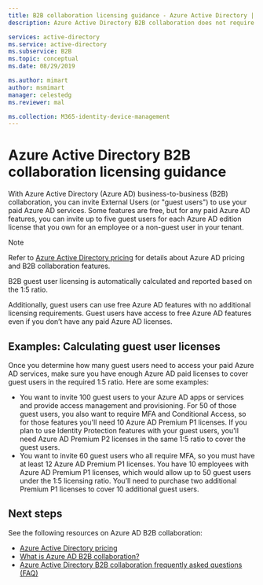 ```yaml
---
title: B2B collaboration licensing guidance - Azure Active Directory | Microsoft Docs
description: Azure Active Directory B2B collaboration does not require paid Azure AD licenses, but you can also get paid features for B2B guest users

services: active-directory
ms.service: active-directory
ms.subservice: B2B
ms.topic: conceptual
ms.date: 08/29/2019

ms.author: mimart
author: msmimart
manager: celestedg
ms.reviewer: mal

ms.collection: M365-identity-device-management
---
```


# Azure Active Directory B2B collaboration licensing guidance

With Azure Active Directory (Azure AD) business-to-business (B2B) collaboration, you can invite External Users (or "guest users") to use your paid Azure AD services. Some features are free, but for any paid Azure AD features, you can invite up to five guest users for each Azure AD edition license that you own for an employee or a non-guest user in your tenant.

> [!NOTE]
> Refer to [Azure Active Directory pricing](https://azure.microsoft.com/pricing/details/active-directory/) for details about Azure AD pricing and B2B collaboration features.

B2B guest user licensing is automatically calculated and reported based on the 1:5 ratio. 

Additionally, guest users can use free Azure AD features with no additional licensing requirements. Guest users have access to free Azure AD features even if you don’t have any paid Azure AD licenses. 

## Examples: Calculating guest user licenses
Once you determine how many guest users need to access your paid Azure AD services, make sure you have enough Azure AD paid licenses to cover guest users in the required 1:5 ratio. Here are some examples:

- You want to invite 100 guest users to your Azure AD apps or services and provide access management and provisioning. For 50 of those guest users, you also want to require MFA and Conditional Access, so for those features you'll need 10 Azure AD Premium P1 licenses. If you plan to use Identity Protection features with your guest users, you'll need Azure AD Premium P2 licenses in the same 1:5 ratio to cover the guest users.
- You want to invite 60 guest users who all require MFA, so you must have at least 12 Azure AD Premium P1 licenses. You have 10 employees with Azure AD Premium P1 licenses, which would allow up to 50 guest users under the 1:5 licensing ratio. You’ll need to purchase two additional Premium P1 licenses to cover 10 additional guest users.

## Next steps

See the following resources on Azure AD B2B collaboration:

* [Azure Active Directory pricing](https://azure.microsoft.com/pricing/details/active-directory/)
* [What is Azure AD B2B collaboration?](what-is-b2b.md)
* [Azure Active Directory B2B collaboration frequently asked questions (FAQ)](faq.md)
